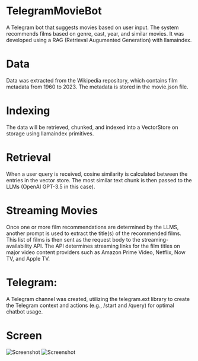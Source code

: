 # TelegramMovieBot
A Telegram bot that suggests movies based on user input. The system recommends films based on genre, cast, year, and similar movies. It was developed using a RAG (Retrieval Augumented Generation) with llamaindex.

# Data
Data was extracted from the Wikipedia repository, which contains film metadata from 1960 to 2023. The metadata is stored in the movie.json file.

# Indexing
The data will be retrieved, chunked, and indexed into a VectorStore on storage using llamaindex primitives.

# Retrieval
When a user query is received, cosine similarity is calculated between the entries in the vector store. The most similar text chunk is then passed to the LLMs (OpenAI GPT-3.5 in this case).

# Streaming Movies
Once one or more film recommendations are determined by the LLMS, another prompt is used to extract the title(s) of the recommended films. This list of films is then sent as the request body to the streaming-availability API. The API determines streaming links for the film titles on major video content providers such as Amazon Prime Video, Netflix, Now TV, and Apple TV.

# Telegram: 
A Telegram channel was created, utilizing the telegram.ext library to create the Telegram context and actions (e.g., /start and /query) for optimal chatbot usage.

# Screen
![Screenshot](images/TEXT.png)
![Screenshot](images/TEXT2.png)
